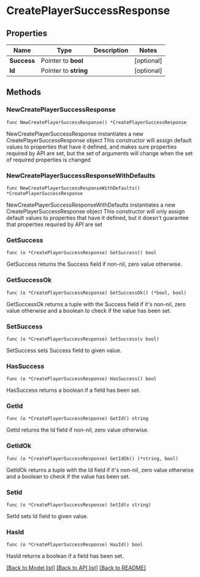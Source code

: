 # CreatePlayerSuccessResponse

## Properties

Name | Type | Description | Notes
------------ | ------------- | ------------- | -------------
**Success** | Pointer to **bool** |  | [optional] 
**Id** | Pointer to **string** |  | [optional] 

## Methods

### NewCreatePlayerSuccessResponse

`func NewCreatePlayerSuccessResponse() *CreatePlayerSuccessResponse`

NewCreatePlayerSuccessResponse instantiates a new CreatePlayerSuccessResponse object
This constructor will assign default values to properties that have it defined,
and makes sure properties required by API are set, but the set of arguments
will change when the set of required properties is changed

### NewCreatePlayerSuccessResponseWithDefaults

`func NewCreatePlayerSuccessResponseWithDefaults() *CreatePlayerSuccessResponse`

NewCreatePlayerSuccessResponseWithDefaults instantiates a new CreatePlayerSuccessResponse object
This constructor will only assign default values to properties that have it defined,
but it doesn't guarantee that properties required by API are set

### GetSuccess

`func (o *CreatePlayerSuccessResponse) GetSuccess() bool`

GetSuccess returns the Success field if non-nil, zero value otherwise.

### GetSuccessOk

`func (o *CreatePlayerSuccessResponse) GetSuccessOk() (*bool, bool)`

GetSuccessOk returns a tuple with the Success field if it's non-nil, zero value otherwise
and a boolean to check if the value has been set.

### SetSuccess

`func (o *CreatePlayerSuccessResponse) SetSuccess(v bool)`

SetSuccess sets Success field to given value.

### HasSuccess

`func (o *CreatePlayerSuccessResponse) HasSuccess() bool`

HasSuccess returns a boolean if a field has been set.

### GetId

`func (o *CreatePlayerSuccessResponse) GetId() string`

GetId returns the Id field if non-nil, zero value otherwise.

### GetIdOk

`func (o *CreatePlayerSuccessResponse) GetIdOk() (*string, bool)`

GetIdOk returns a tuple with the Id field if it's non-nil, zero value otherwise
and a boolean to check if the value has been set.

### SetId

`func (o *CreatePlayerSuccessResponse) SetId(v string)`

SetId sets Id field to given value.

### HasId

`func (o *CreatePlayerSuccessResponse) HasId() bool`

HasId returns a boolean if a field has been set.


[[Back to Model list]](../README.md#documentation-for-models) [[Back to API list]](../README.md#documentation-for-api-endpoints) [[Back to README]](../README.md)


